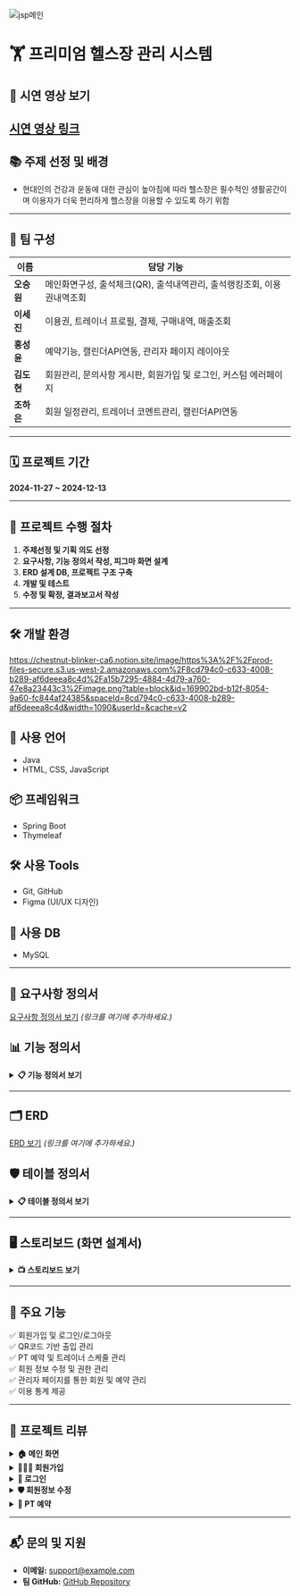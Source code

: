 ![jsp메인](https://chestnut-blinker-ca6.notion.site/image/https%3A%2F%2Fprod-files-secure.s3.us-west-2.amazonaws.com%2F8cd794c0-c633-4008-b289-af6deeea8c4d%2Ffe1fbb5b-4dc0-461a-96a4-bcdabb325a44%2Fimage.png?table=block&id=169902bd-b12f-80eb-b7b9-cd98b3b4679a&spaceId=8cd794c0-c633-4008-b289-af6deeea8c4d&width=1420&userId=&cache=v2)


# 🏋️ **프리미엄 헬스장 관리 시스템**

## 🎥 **시연 영상 보기**
[시연 영상 링크](#) 
---

## 📚 **주제 선정 및 배경**
- 현대인의 건강과 운동에 대한 관심이 높아짐에 따라 헬스장은 필수적인 생활공간이며 이용자가 더욱 편리하게 헬스장을 이용할 수 있도록 하기 위함

---

## 👥 **팀 구성**

| **이름**   | **담당 기능**                       |
|-----------|----------------------------------|
| **오승원** | 메인화면구성, 출석체크(QR), 출석내역관리, 출석랭킹조회, 이용권내역조회 |
| **이세진** | 이용권, 트레이너 프로필, 결제, 구매내역, 매출조회 |
| **홍성윤** | 예약기능, 캘린더API연동, 관리자 페이지 레이아웃 |
| **김도현** | 회원관리, 문의사항 게시판, 회원가입 및 로그인, 커스텀 에러페이지 |
| **조하은** | 회원 일정관리, 트레이너 코멘트관리, 캘린더API연동 |

---

## 🗓️ **프로젝트 기간**
**2024-11-27 ~ 2024-12-13**

---

## 🚀 **프로젝트 수행 절차**
1. **주제선정 및 기획 의도 선정**  
2. **요구사항, 기능 정의서 작성, 피그마 화면 설계**  
3. **ERD 설계 DB, 프로젝트 구조 구축**  
4. **개발 및 테스트**  
5. **수정 및 확정, 결과보고서 작성**  

---

## 🛠️ **개발 환경**
https://chestnut-blinker-ca6.notion.site/image/https%3A%2F%2Fprod-files-secure.s3.us-west-2.amazonaws.com%2F8cd794c0-c633-4008-b289-af6deeea8c4d%2Fa15b7295-4884-4d79-a760-47e8a23443c3%2Fimage.png?table=block&id=169902bd-b12f-8054-9a60-fc844af24385&spaceId=8cd794c0-c633-4008-b289-af6deeea8c4d&width=1090&userId=&cache=v2

## 📝 **사용 언어**
- Java  
- HTML, CSS, JavaScript  

## 📦 **프레임워크**
- Spring Boot  
- Thymeleaf  

## 🛠️ **사용 Tools**
- Git, GitHub  
- Figma (UI/UX 디자인)  

## 💾 **사용 DB**
- MySQL  

---

## 📑 **요구사항 정의서**
[요구사항 정의서 보기](#) *(링크를 여기에 추가하세요.)*

## 📊 **기능 정의서**
<details>
  <summary><strong>📋 기능 정의서 보기</strong></summary>
  
  - 회원 출입 관리  
  - QR 체크인  
  - 예약 등록 및 취소  
  - 관리자 권한 관리  
</details>

---

## 🗂️ **ERD**
[ERD 보기](#) *(링크를 여기에 추가하세요.)*

## 🛡️ **테이블 정의서**
<details>
  <summary><strong>📋 테이블 정의서 보기</strong></summary>
  
  - 회원 테이블  
  - 예약 테이블  
  - 트레이너 테이블  
  - 출입 기록 테이블  
</details>

---

## 🖥️ **스토리보드 (화면 설계서)**
<details>
  <summary><strong>📺 스토리보드 보기</strong></summary>
  
  - 로그인 화면  
  - 메인 화면  
  - 예약 화면  
  - 관리자 화면  
</details>

---

## 🎯 **주요 기능**
✅ 회원가입 및 로그인/로그아웃  
✅ QR코드 기반 출입 관리  
✅ PT 예약 및 트레이너 스케줄 관리  
✅ 회원 정보 수정 및 권한 관리  
✅ 관리자 페이지를 통한 회원 및 예약 관리  
✅ 이용 통계 제공  

---

## 📝 **프로젝트 리뷰**

<details>
  <summary><strong>🏠 메인 화면</strong></summary>
  - 메인 페이지에서 핵심 기능에 대한 접근 제공  
</details>

<details>
  <summary><strong>🧑‍🤝‍🧑 회원가입</strong></summary>
  - 신규 사용자 등록 및 정보 입력  
</details>

<details>
  <summary><strong>🔑 로그인</strong></summary>
  - 사용자 로그인 및 세션 유지  
</details>

<details>
  <summary><strong>🛡️ 회원정보 수정</strong></summary>
  - 개인정보 수정 및 업데이트  
</details>

<details>
  <summary><strong>📅 PT 예약</strong></summary>
  - 트레이너와의 PT 일정 예약 및 확인  
</details>

---

## 📬 **문의 및 지원**
- **이메일:** support@example.com  
- **팀 GitHub:** [GitHub Repository](https://github.com/username/project)  







